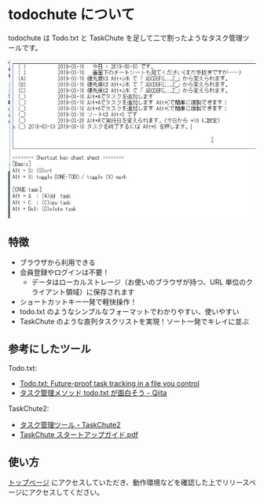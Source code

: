 # todochute について
todochute は Todo.txt と TaskChute を足して二で割ったようなタスク管理ツールです。

![todochute_image.jpg](img/todochute_image.jpg)

## 特徴
- ブラウザから利用できる
- 会員登録やログインは不要！
  - データはローカルストレージ（お使いのブラウザが持つ、URL 単位のクライアント領域）に保存されます
- ショートカットキー一発で軽快操作！
- todo.txt のようなシンプルなフォーマットでわかりやすい、使いやすい
- TaskChute のような直列タスクリストを実現！ソート一発でキレイに並ぶ

## 参考にしたツール
Todo.txt:

- [Todo.txt: Future-proof task tracking in a file you control](http://todotxt.org/)
- [タスク管理メソッド todo.txt が面白そう - Qiita](https://qiita.com/sta/items/0f72c9c956cf05df8141)

TaskChute2:

- [タスク管理ツール・TaskChute2](https://cyblog.biz/pro/taskchute2/index2.php)
- [TaskChute スタートアップガイド.pdf](https://cyblog.biz/file/TC2StartupGuide.pdf)

## 使い方
[トップページ](../index.html) にアクセスしていただき、動作環境などを確認した上でリリースページにアクセスしてください。
